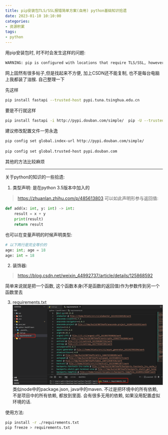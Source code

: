 ```yaml
---
title: pip安装包TLS/SSL报错简单方案(自用) python基础知识拾遗
date: 2023-01-10 10:10:00
categories:
- 资源积累
tags: 
- python
---
```


用pip安装包时, 时不时会发生这样的问题:
```bash
WARNING: pip is configured with locations that require TLS/SSL, however the ssl module in Python is not available.
```

网上固然有很多帖子,但是找起来不方便, 加上CSDN还不能复制, 也不是每台电脑上我都装了油猴. 自己整理一下

先这样
```bash
pip install fastapi --trusted-host pypi.tuna.tsinghua.edu.cn
```

要是不行就这样
```bash
pip install fastapi -i http://pypi.douban.com/simple/  pip -U --trusted-host pypi.douban.com
```

建议修改配置文件一劳永逸
```bash
pip config set global.index-url http://pypi.douban.com/simple/ 

pip config set global.trusted-host pypi.douban.com
```

其他的方法比较麻烦

---
关于python的知识的一些拾遗:
1. 类型声明: 是在python 3.5版本中加入的
> https://zhuanlan.zhihu.com/p/485613803
可以如此声明形参与返回值:
```python
def add(x: int, y: int) -> int:
    result = x + y
    print(result)
    return result 
```
也可以在变量声明的时候声明类型:
```python
# 以下两行是完全等价的
age: int; age = 18
age: int = 18

```
2. 装饰器:
> https://blog.csdn.net/weixin_44992737/article/details/125868592

简单来说就是把一个函数, 这个函数本身(不是函数的返回值)作为参数传到另一个函数里去

3. requirements.txt
![pages]( pip安装包TLS-SSL报错自用/002.png)
类似node中的package.json, java中的maven. 不过是把环境中的所有依赖, 不是项目中的所有依赖, 都放到里面. 会有很多无用的依赖, 如果没用配置虚拟环境的话.

使用方法:
```bash
pip install -r ./requirements.txt
pip freeze > requirements.txt
```
